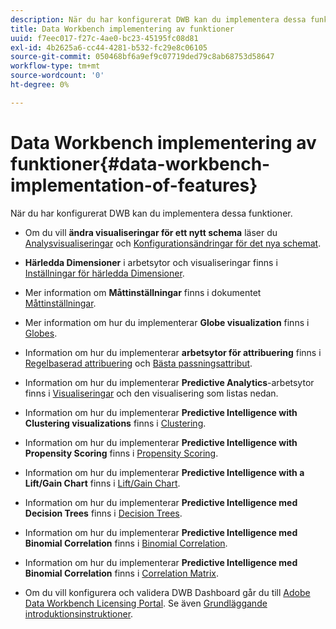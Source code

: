 ```yaml
---
description: När du har konfigurerat DWB kan du implementera dessa funktioner.
title: Data Workbench implementering av funktioner
uuid: f7eec017-f27c-4ae0-bc23-45195fc08d81
exl-id: 4b2625a6-cc44-4281-b532-fc29e8c06105
source-git-commit: 050468bf6a9ef9c07719ded79c8ab68753d58647
workflow-type: tm+mt
source-wordcount: '0'
ht-degree: 0%

---
```


# Data Workbench implementering av funktioner{#data-workbench-implementation-of-features}

När du har konfigurerat DWB kan du implementera dessa funktioner.

* Om du vill **ändra visualiseringar för ett nytt schema** läser du [Analysvisualiseringar](https://experienceleague.adobe.com/docs/data-workbench/using/client/analysis-visualizations/c-analysis-vis.html) och [Konfigurationsändringar för det nya schemat](../../../home/dwb-implement-overview/dwb-implement-deliver/dwb-implement-config-new-schema.md#concept-9aced98e988b48ebbf9e6607c182d0de).

* **Härledda Dimensioner** i arbetsytor och visualiseringar finns i [Inställningar för härledda Dimensioner](../../../home/dwb-implement-overview/dwb-implement-deliver/dwb-implement-derived-dims.md#concept-19a5c554ac3e4bc9b86b9aaca5f8cad6).

* Mer information om **Måttinställningar** finns i dokumentet [Måttinställningar](../../../home/dwb-implement-overview/dwb-implement-configure/dwb-implement-metric-setup.md#concept-f568a931db5b4b62b7b1e7827c7f7bf6).

* Mer information om hur du implementerar **Globe visualization** finns i [Globes](https://experienceleague.adobe.com/docs/data-workbench/using/client/analysis-visualizations/globes/c-globes.html).

* Information om hur du implementerar **arbetsytor för attribuering** finns i [Regelbaserad attribuering](https://experienceleague.adobe.com/docs/data-workbench/using/client/attribution-reports/c-rules-attrib.html?lang=en) och [Bästa passningsattribut](https://experienceleague.adobe.com/docs/data-workbench/using/client/attribution-reports/c-attrib-algorithmic.html?lang=en).

* Information om hur du implementerar **Predictive Analytics**-arbetsytor finns i [Visualiseringar](https://experienceleague.adobe.com/docs/data-workbench/using/client/visualizations/c-vis.html) och den visualisering som listas nedan.

* Information om hur du implementerar **Predictive Intelligence with Clustering visualizations** finns i [Clustering](https://experienceleague.adobe.com/docs/data-workbench/using/client/analysis-visualizations/visitor-cluster/c-visitor-cluster.html?lang=en).

* Information om hur du implementerar **Predictive Intelligence with Propensity Scoring** finns i [Propensity Scoring](https://experienceleague.adobe.com/docs/data-workbench/using/client/analysis-visualizations/visitor-propensity/c-visitor-propensity.html).

* Information om hur du implementerar **Predictive Intelligence with a Lift/Gain Chart** finns i [Lift/Gain Chart](https://experienceleague.adobe.com/docs/data-workbench/using/client/analysis-visualizations/visitor-propensity/c-propensity-gain-lift-chart.html).

* Information om hur du implementerar **Predictive Intelligence med Decision Trees** finns i [Decision Trees](https://experienceleague.adobe.com/docs/data-workbench/using/client/analysis-visualizations/decision-trees/c-decision-trees.html).

* Information om hur du implementerar **Predictive Intelligence med Binomial Correlation** finns i [Binomial Correlation](https://experienceleague.adobe.com/docs/data-workbench/using/client/analysis-visualizations/correlation-analysis/c-correlation-analysis.html).

* Information om hur du implementerar **Predictive Intelligence med Binomial Correlation** finns i [Correlation Matrix](https://experienceleague.adobe.com/docs/data-workbench/using/client/analysis-visualizations/correlation-analysis/c-correlation-analysis.html).

* Om du vill konfigurera och validera DWB Dashboard går du till [Adobe Data Workbench Licensing Portal](https://license.visualsciences.com/License/#documentation). Se även [Grundläggande introduktionsinstruktioner](../../../home/dwb-implement-overview/dwb-implement-provision/dwb-implement-onboarding.md#concept-e93aba41b26a410f959c5ca7f8e33355).
